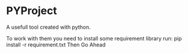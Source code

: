 # PYProject
A usefull tool created with python.

To work with them you need to install some requirement library
run:
    pip install -r requirement.txt
Then Go Ahead
